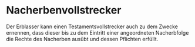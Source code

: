 # Nacherbenvollstrecker

Der Erblasser kann einen Testamentsvollstrecker auch zu dem Zwecke ernennen, dass dieser bis zu dem Eintritt einer angeordneten Nacherbfolge die Rechte des Nacherben ausübt und dessen Pflichten erfüllt.
